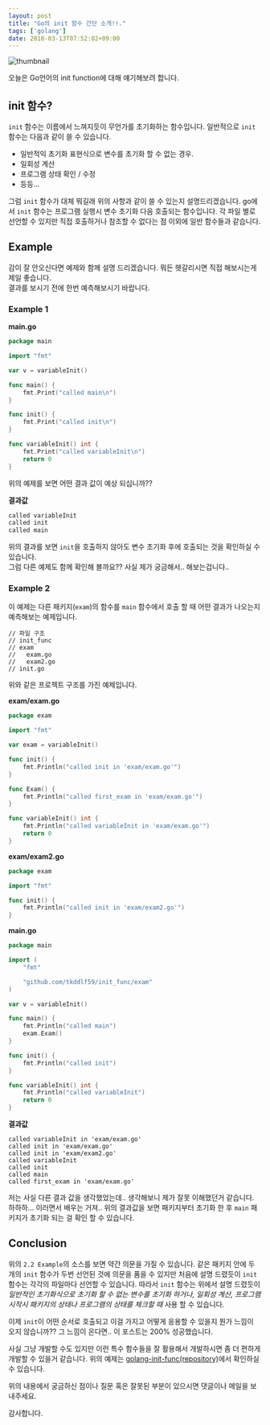 ```yaml
---
layout: post
title: "Go의 init 함수 간단 소개!!."
tags: ['golang']
date: 2018-03-13T07:52:02+09:00
---
```


<!--more-->

![thumbnail](/thumbnails/golang1.jpg)

오늘은 Go언어의 init function에 대해 얘기해보려 합니다.

## init 함수?
`init` 함수는 이름에서 느껴지듯이 무언가를 초기화하는 함수입니다. 
일반적으로 `init` 함수는 다음과 같이 쓸 수 있습니다.  
* 일반적익 초기화 표현식으로 변수를 초기화 할 수 없는 경우.
* 일회성 계산
* 프로그램 상태 확인 / 수정
* 등등...

그럼 `init` 함수가 대체 뭐길래 위의 사항과 같이 쓸 수 있는지 설명드리겠습니다.
go에서 `init` 함수는 프로그램 실행시 변수 초기화 다음 호출되는 함수입니다.
각 파일 별로 선언할 수 있지만 직접 호출하거나 참조할 수 없다는 점 이외에 일반 함수들과 같습니다.

## Example

감이 잘 안오신다면 예제와 함께 설명 드리겠습니다.
뭐든 헷갈리시면 직접 해보시는게 제일 좋습니다.  
결과를 보시기 전에 한번 예측해보시기 바랍니다.

### Example 1
**main.go**
```go
package main

import "fmt"

var v = variableInit()

func main() {
	fmt.Print("called main\n")
}

func init() {
	fmt.Print("called init\n")
}

func variableInit() int {
	fmt.Print("called variableInit\n")
	return 0
}

```

위의 예제를 보면 어떤 결과 값이 예상 되십니까??

**결과값** 
```go
called variableInit
called init
called main
```

위의 결과를 보면 `init`을 호출하지 않아도 변수 초기화 후에 호출되는 것을 확인하실 수 있습니다.  
그럼 다른 예제도 함께 확인해 볼까요?? 사실 제가 궁금해서.. 해보는겁니다..

### Example 2

이 예제는 다른 패키지(`exam`)의 함수를 `main` 함수에서 호출 할 때 어떤 결과가 나오는지 예측해보는 예제입니다.

```
// 파일 구조
// init_func
// exam
//   exam.go
//   exam2.go
// init.go
```

위와 같은 프로젝트 구조를 가진 예제입니다.

**exam/exam.go**
```go
package exam

import "fmt"

var exam = variableInit()

func init() {
	fmt.Println("called init in 'exam/exam.go'")
}

func Exam() {
	fmt.Println("called first_exam in 'exam/exam.go'")
}

func variableInit() int {
	fmt.Println("called variableInit in 'exam/exam.go'")
	return 0
}
```

**exam/exam2.go**
```go
package exam

import "fmt"

func init() {
	fmt.Println("called init in 'exam/exam2.go'")
}
```

**main.go**
```go
package main

import (
	"fmt"

	"github.com/tkddlf59/init_func/exam"
)

var v = variableInit()

func main() {
	fmt.Println("called main")
	exam.Exam()
}

func init() {
	fmt.Println("called init")
}

func variableInit() int {
	fmt.Println("called variableInit")
	return 0
}
```

**결과값**
```
called variableInit in 'exam/exam.go'
called init in 'exam/exam.go'
called init in 'exam/exam2.go'
called variableInit
called init
called main
called first_exam in 'exam/exam.go'
```

저는 사실 다른 결과 값을 생각했었는데.. 생각해보니 제가 잘못 이해했던거 같습니다. 하하하... 이러면서 배우는 거져..
위의 결과값을 보면 패키지부터 초기화 한 후 `main` 패키지가 초기화 되는 걸 확인 할 수 있습니다.

## Conclusion

위의 `2.2 Example`의 소스를 보면 약간 의문을 가질 수 있습니다. 같은 패키지 안에 두 개의 `init` 함수가 두번 선언된 것에 의문을 품을 수 있지만 처음에 설명 드렸듯이 `init` 함수는 각각의 파일마다 선언할 수 있습니다. 따라서 `init` 함수는 위에서 설명 드렸듯이 _일반적인 초기화식으로 초기화 할 수 없는 변수를 초기화 하거나, 일회성 계산, 프로그램 시작시 패키지의 상태나 프로그램의 상태를 체크할 때_ 사용 할 수 있습니다.

이제 `init`이 어떤 순서로 호출되고 이걸 가지고 어떻게 응용할 수 있을지 뭔가 느낌이 오지 않습니까??
그 느낌이 온다면.. 이 포스트는 200% 성공했습니다.

사실 그냥 개발할 수도 있지만 이런 특수 함수들을 잘 활용해서 개발하시면 좀 더 편하게 개발할 수 있을거 같습니다.
위의 예제는 [golang-init-func(repository)](https://github.com/realsangil/golang-init-func)에서 확인하실 수 있습니다.

위의 내용에서 궁금하신 점이나 질문 혹은 잘못된 부분이 있으시면 댓글이나 메일을 보내주세요.    
 
감사합니다.